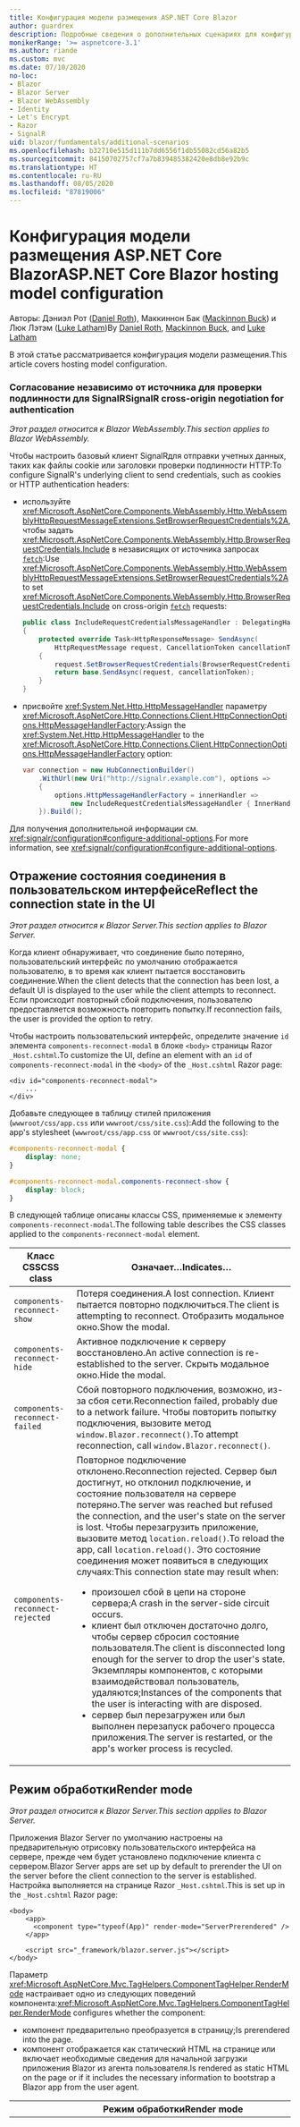 ```yaml
---
title: Конфигурация модели размещения ASP.NET Core Blazor
author: guardrex
description: Подробные сведения о дополнительных сценариях для конфигурации модели размещения ASP.NET Core Blazor.
monikerRange: '>= aspnetcore-3.1'
ms.author: riande
ms.custom: mvc
ms.date: 07/10/2020
no-loc:
- Blazor
- Blazor Server
- Blazor WebAssembly
- Identity
- Let's Encrypt
- Razor
- SignalR
uid: blazor/fundamentals/additional-scenarios
ms.openlocfilehash: b32710e515d111b7dd6556f1db55082cd56a82b5
ms.sourcegitcommit: 84150702757cf7a7b839485382420e8db8e92b9c
ms.translationtype: HT
ms.contentlocale: ru-RU
ms.lasthandoff: 08/05/2020
ms.locfileid: "87819006"
---
```

# <a name="aspnet-core-no-locblazor-hosting-model-configuration"></a><span data-ttu-id="51799-103">Конфигурация модели размещения ASP.NET Core Blazor</span><span class="sxs-lookup"><span data-stu-id="51799-103">ASP.NET Core Blazor hosting model configuration</span></span>

<span data-ttu-id="51799-104">Авторы: Дэниэл Рот ([Daniel Roth](https://github.com/danroth27)), Маккиннон Бак ([Mackinnon Buck](https://github.com/MackinnonBuck)) и Люк Лэтэм ([Luke Latham](https://github.com/guardrex))</span><span class="sxs-lookup"><span data-stu-id="51799-104">By [Daniel Roth](https://github.com/danroth27), [Mackinnon Buck](https://github.com/MackinnonBuck), and [Luke Latham](https://github.com/guardrex)</span></span>

<span data-ttu-id="51799-105">В этой статье рассматривается конфигурация модели размещения.</span><span class="sxs-lookup"><span data-stu-id="51799-105">This article covers hosting model configuration.</span></span>

### <a name="no-locsignalr-cross-origin-negotiation-for-authentication"></a><span data-ttu-id="51799-106">Согласование независимо от источника для проверки подлинности для SignalR</span><span class="sxs-lookup"><span data-stu-id="51799-106">SignalR cross-origin negotiation for authentication</span></span>

<span data-ttu-id="51799-107">*Этот раздел относится к Blazor WebAssembly.*</span><span class="sxs-lookup"><span data-stu-id="51799-107">*This section applies to Blazor WebAssembly.*</span></span>

<span data-ttu-id="51799-108">Чтобы настроить базовый клиент SignalRдля отправки учетных данных, таких как файлы cookie или заголовки проверки подлинности HTTP:</span><span class="sxs-lookup"><span data-stu-id="51799-108">To configure SignalR's underlying client to send credentials, such as cookies or HTTP authentication headers:</span></span>

* <span data-ttu-id="51799-109">используйте <xref:Microsoft.AspNetCore.Components.WebAssembly.Http.WebAssemblyHttpRequestMessageExtensions.SetBrowserRequestCredentials%2A>, чтобы задать <xref:Microsoft.AspNetCore.Components.WebAssembly.Http.BrowserRequestCredentials.Include> в независящих от источника запросах [`fetch`](https://developer.mozilla.org/docs/Web/API/Fetch_API/Using_Fetch):</span><span class="sxs-lookup"><span data-stu-id="51799-109">Use <xref:Microsoft.AspNetCore.Components.WebAssembly.Http.WebAssemblyHttpRequestMessageExtensions.SetBrowserRequestCredentials%2A> to set <xref:Microsoft.AspNetCore.Components.WebAssembly.Http.BrowserRequestCredentials.Include> on cross-origin [`fetch`](https://developer.mozilla.org/docs/Web/API/Fetch_API/Using_Fetch) requests:</span></span>

  ```csharp
  public class IncludeRequestCredentialsMessageHandler : DelegatingHandler
  {
      protected override Task<HttpResponseMessage> SendAsync(
          HttpRequestMessage request, CancellationToken cancellationToken)
      {
          request.SetBrowserRequestCredentials(BrowserRequestCredentials.Include);
          return base.SendAsync(request, cancellationToken);
      }
  }
  ```

* <span data-ttu-id="51799-110">присвойте <xref:System.Net.Http.HttpMessageHandler> параметру <xref:Microsoft.AspNetCore.Http.Connections.Client.HttpConnectionOptions.HttpMessageHandlerFactory>:</span><span class="sxs-lookup"><span data-stu-id="51799-110">Assign the <xref:System.Net.Http.HttpMessageHandler> to the <xref:Microsoft.AspNetCore.Http.Connections.Client.HttpConnectionOptions.HttpMessageHandlerFactory> option:</span></span>

  ```csharp
  var connection = new HubConnectionBuilder()
      .WithUrl(new Uri("http://signalr.example.com"), options =>
      {
          options.HttpMessageHandlerFactory = innerHandler => 
              new IncludeRequestCredentialsMessageHandler { InnerHandler = innerHandler };
      }).Build();
  ```

<span data-ttu-id="51799-111">Для получения дополнительной информации см. <xref:signalr/configuration#configure-additional-options>.</span><span class="sxs-lookup"><span data-stu-id="51799-111">For more information, see <xref:signalr/configuration#configure-additional-options>.</span></span>

## <a name="reflect-the-connection-state-in-the-ui"></a><span data-ttu-id="51799-112">Отражение состояния соединения в пользовательском интерфейсе</span><span class="sxs-lookup"><span data-stu-id="51799-112">Reflect the connection state in the UI</span></span>

<span data-ttu-id="51799-113">*Этот раздел относится к Blazor Server.*</span><span class="sxs-lookup"><span data-stu-id="51799-113">*This section applies to Blazor Server.*</span></span>

<span data-ttu-id="51799-114">Когда клиент обнаруживает, что соединение было потеряно, пользовательский интерфейс по умолчанию отображается пользователю, в то время как клиент пытается восстановить соединение.</span><span class="sxs-lookup"><span data-stu-id="51799-114">When the client detects that the connection has been lost, a default UI is displayed to the user while the client attempts to reconnect.</span></span> <span data-ttu-id="51799-115">Если происходит повторный сбой подключения, пользователю предоставляется возможность повторить попытку.</span><span class="sxs-lookup"><span data-stu-id="51799-115">If reconnection fails, the user is provided the option to retry.</span></span>

<span data-ttu-id="51799-116">Чтобы настроить пользовательский интерфейс, определите значение `id` элемента `components-reconnect-modal` в блоке `<body>` страницы Razor `_Host.cshtml`.</span><span class="sxs-lookup"><span data-stu-id="51799-116">To customize the UI, define an element with an `id` of `components-reconnect-modal` in the `<body>` of the `_Host.cshtml` Razor page:</span></span>

```cshtml
<div id="components-reconnect-modal">
    ...
</div>
```

<span data-ttu-id="51799-117">Добавьте следующее в таблицу стилей приложения (`wwwroot/css/app.css` или `wwwroot/css/site.css`):</span><span class="sxs-lookup"><span data-stu-id="51799-117">Add the following to the app's stylesheet (`wwwroot/css/app.css` or `wwwroot/css/site.css`):</span></span>

```css
#components-reconnect-modal {
    display: none;
}

#components-reconnect-modal.components-reconnect-show {
    display: block;
}
```

<span data-ttu-id="51799-118">В следующей таблице описаны классы CSS, применяемые к элементу `components-reconnect-modal`.</span><span class="sxs-lookup"><span data-stu-id="51799-118">The following table describes the CSS classes applied to the `components-reconnect-modal` element.</span></span>

| <span data-ttu-id="51799-119">Класс CSS</span><span class="sxs-lookup"><span data-stu-id="51799-119">CSS class</span></span>                       | <span data-ttu-id="51799-120">Означает&hellip;</span><span class="sxs-lookup"><span data-stu-id="51799-120">Indicates&hellip;</span></span> |
| ------------------------------- | ----------------- |
| `components-reconnect-show`     | <span data-ttu-id="51799-121">Потеря соединения.</span><span class="sxs-lookup"><span data-stu-id="51799-121">A lost connection.</span></span> <span data-ttu-id="51799-122">Клиент пытается повторно подключиться.</span><span class="sxs-lookup"><span data-stu-id="51799-122">The client is attempting to reconnect.</span></span> <span data-ttu-id="51799-123">Отобразить модальное окно.</span><span class="sxs-lookup"><span data-stu-id="51799-123">Show the modal.</span></span> |
| `components-reconnect-hide`     | <span data-ttu-id="51799-124">Активное подключение к серверу восстановлено.</span><span class="sxs-lookup"><span data-stu-id="51799-124">An active connection is re-established to the server.</span></span> <span data-ttu-id="51799-125">Скрыть модальное окно.</span><span class="sxs-lookup"><span data-stu-id="51799-125">Hide the modal.</span></span> |
| `components-reconnect-failed`   | <span data-ttu-id="51799-126">Сбой повторного подключения, возможно, из-за сбоя сети.</span><span class="sxs-lookup"><span data-stu-id="51799-126">Reconnection failed, probably due to a network failure.</span></span> <span data-ttu-id="51799-127">Чтобы повторить попытку подключения, вызовите метод `window.Blazor.reconnect()`.</span><span class="sxs-lookup"><span data-stu-id="51799-127">To attempt reconnection, call `window.Blazor.reconnect()`.</span></span> |
| `components-reconnect-rejected` | <span data-ttu-id="51799-128">Повторное подключение отклонено.</span><span class="sxs-lookup"><span data-stu-id="51799-128">Reconnection rejected.</span></span> <span data-ttu-id="51799-129">Сервер был достигнут, но отклонил подключение, и состояние пользователя на сервере потеряно.</span><span class="sxs-lookup"><span data-stu-id="51799-129">The server was reached but refused the connection, and the user's state on the server is lost.</span></span> <span data-ttu-id="51799-130">Чтобы перезагрузить приложение, вызовите метод `location.reload()`.</span><span class="sxs-lookup"><span data-stu-id="51799-130">To reload the app, call `location.reload()`.</span></span> <span data-ttu-id="51799-131">Это состояние соединения может появиться в следующих случаях:</span><span class="sxs-lookup"><span data-stu-id="51799-131">This connection state may result when:</span></span><ul><li><span data-ttu-id="51799-132">произошел сбой в цепи на стороне сервера;</span><span class="sxs-lookup"><span data-stu-id="51799-132">A crash in the server-side circuit occurs.</span></span></li><li><span data-ttu-id="51799-133">клиент был отключен достаточно долго, чтобы сервер сбросил состояние пользователя.</span><span class="sxs-lookup"><span data-stu-id="51799-133">The client is disconnected long enough for the server to drop the user's state.</span></span> <span data-ttu-id="51799-134">Экземпляры компонентов, с которыми взаимодействовал пользователь, удаляются;</span><span class="sxs-lookup"><span data-stu-id="51799-134">Instances of the components that the user is interacting with are disposed.</span></span></li><li><span data-ttu-id="51799-135">сервер был перезагружен или был выполнен перезапуск рабочего процесса приложения.</span><span class="sxs-lookup"><span data-stu-id="51799-135">The server is restarted, or the app's worker process is recycled.</span></span></li></ul> |

## <a name="render-mode"></a><span data-ttu-id="51799-136">Режим обработки</span><span class="sxs-lookup"><span data-stu-id="51799-136">Render mode</span></span>

<span data-ttu-id="51799-137">*Этот раздел относится к Blazor Server.*</span><span class="sxs-lookup"><span data-stu-id="51799-137">*This section applies to Blazor Server.*</span></span>

<span data-ttu-id="51799-138">Приложения Blazor Server по умолчанию настроены на предварительную отрисовку пользовательского интерфейса на сервере, прежде чем будет установлено подключение клиента с сервером.</span><span class="sxs-lookup"><span data-stu-id="51799-138">Blazor Server apps are set up by default to prerender the UI on the server before the client connection to the server is established.</span></span> <span data-ttu-id="51799-139">Настройка выполняется на странице Razor `_Host.cshtml`.</span><span class="sxs-lookup"><span data-stu-id="51799-139">This is set up in the `_Host.cshtml` Razor page:</span></span>

```cshtml
<body>
    <app>
      <component type="typeof(App)" render-mode="ServerPrerendered" />
    </app>

    <script src="_framework/blazor.server.js"></script>
</body>
```

<span data-ttu-id="51799-140">Параметр <xref:Microsoft.AspNetCore.Mvc.TagHelpers.ComponentTagHelper.RenderMode> настраивает одно из следующих поведений компонента:</span><span class="sxs-lookup"><span data-stu-id="51799-140"><xref:Microsoft.AspNetCore.Mvc.TagHelpers.ComponentTagHelper.RenderMode> configures whether the component:</span></span>

* <span data-ttu-id="51799-141">компонент предварительно преобразуется в страницу;</span><span class="sxs-lookup"><span data-stu-id="51799-141">Is prerendered into the page.</span></span>
* <span data-ttu-id="51799-142">компонент отображается как статический HTML на странице или включает необходимые сведения для начальной загрузки приложения Blazor из агента пользователя.</span><span class="sxs-lookup"><span data-stu-id="51799-142">Is rendered as static HTML on the page or if it includes the necessary information to bootstrap a Blazor app from the user agent.</span></span>

| <span data-ttu-id="51799-143">Режим обработки</span><span class="sxs-lookup"><span data-stu-id="51799-143">Render mode</span></span> | <span data-ttu-id="51799-144">Описание</span><span class="sxs-lookup"><span data-stu-id="51799-144">Description</span></span> |
| --- | --- |
| <xref:Microsoft.AspNetCore.Mvc.Rendering.RenderMode.ServerPrerendered> | <span data-ttu-id="51799-145">Преобразует компонент в статический HTML и включает метку приложения Blazor Server.</span><span class="sxs-lookup"><span data-stu-id="51799-145">Renders the component into static HTML and includes a marker for a Blazor Server app.</span></span> <span data-ttu-id="51799-146">При запуске пользовательского агента эта метка используется для начальной загрузки приложения Blazor.</span><span class="sxs-lookup"><span data-stu-id="51799-146">When the user-agent starts, this marker is used to bootstrap a Blazor app.</span></span> |
| <xref:Microsoft.AspNetCore.Mvc.Rendering.RenderMode.Server> | <span data-ttu-id="51799-147">Отображает метку приложения Blazor Server.</span><span class="sxs-lookup"><span data-stu-id="51799-147">Renders a marker for a Blazor Server app.</span></span> <span data-ttu-id="51799-148">Выходные данные компонента не включаются.</span><span class="sxs-lookup"><span data-stu-id="51799-148">Output from the component isn't included.</span></span> <span data-ttu-id="51799-149">При запуске пользовательского агента эта метка используется для начальной загрузки приложения Blazor.</span><span class="sxs-lookup"><span data-stu-id="51799-149">When the user-agent starts, this marker is used to bootstrap a Blazor app.</span></span> |
| <xref:Microsoft.AspNetCore.Mvc.Rendering.RenderMode.Static> | <span data-ttu-id="51799-150">Преобразует компонент в статический HTML.</span><span class="sxs-lookup"><span data-stu-id="51799-150">Renders the component into static HTML.</span></span> |

<span data-ttu-id="51799-151">Отрисовка компонентов сервера из статической HTML-страницы не поддерживается.</span><span class="sxs-lookup"><span data-stu-id="51799-151">Rendering server components from a static HTML page isn't supported.</span></span>

## <a name="configure-the-no-locsignalr-client-for-no-locblazor-server-apps"></a><span data-ttu-id="51799-152">Настройка клиента SignalR для приложений Blazor Server</span><span class="sxs-lookup"><span data-stu-id="51799-152">Configure the SignalR client for Blazor Server apps</span></span>

<span data-ttu-id="51799-153">*Этот раздел относится к Blazor Server.*</span><span class="sxs-lookup"><span data-stu-id="51799-153">*This section applies to Blazor Server.*</span></span>

<span data-ttu-id="51799-154">Настройте клиент SignalR, используемый приложениями Blazor Server, в файле `Pages/_Host.cshtml`.</span><span class="sxs-lookup"><span data-stu-id="51799-154">Configure the SignalR client used by Blazor Server apps in the `Pages/_Host.cshtml` file.</span></span> <span data-ttu-id="51799-155">Разместите скрипт, который вызывает `Blazor.start` после скрипта `_framework/blazor.server.js` и внутри тега `</body>`.</span><span class="sxs-lookup"><span data-stu-id="51799-155">Place a script that calls `Blazor.start` after the `_framework/blazor.server.js` script and inside the `</body>` tag.</span></span>

### <a name="logging"></a><span data-ttu-id="51799-156">Ведение журнала</span><span class="sxs-lookup"><span data-stu-id="51799-156">Logging</span></span>

<span data-ttu-id="51799-157">Чтобы настроить ведение журнала для клиента SignalR, выполните следующие действия:</span><span class="sxs-lookup"><span data-stu-id="51799-157">To configure SignalR client logging:</span></span>

* <span data-ttu-id="51799-158">добавьте атрибут `autostart="false"` в тег `<script>` для сценария `blazor.server.js`;</span><span class="sxs-lookup"><span data-stu-id="51799-158">Add an `autostart="false"` attribute to the `<script>` tag for the `blazor.server.js` script.</span></span>
* <span data-ttu-id="51799-159">передайте объект конфигурации (`configureSignalR`), который вызывает `configureLogging` с уровнем журнала для построителя клиента.</span><span class="sxs-lookup"><span data-stu-id="51799-159">Pass in a configuration object (`configureSignalR`) that calls `configureLogging` with the log level on the client builder.</span></span>

```cshtml
    ...

    <script autostart="false" src="_framework/blazor.server.js"></script>
    <script>
      Blazor.start({
        configureSignalR: function (builder) {
          builder.configureLogging("information");
        }
      });
    </script>
</body>
```

<span data-ttu-id="51799-160">В предыдущем примере `information` эквивалентно уровню журнала <xref:Microsoft.Extensions.Logging.LogLevel.Information?displayProperty=nameWithType>.</span><span class="sxs-lookup"><span data-stu-id="51799-160">In the preceding example, `information` is equivalent to a log level of <xref:Microsoft.Extensions.Logging.LogLevel.Information?displayProperty=nameWithType>.</span></span>

### <a name="modify-the-reconnection-handler"></a><span data-ttu-id="51799-161">Изменение обработчика повторного подключения</span><span class="sxs-lookup"><span data-stu-id="51799-161">Modify the reconnection handler</span></span>

<span data-ttu-id="51799-162">Для событий подключения канала обработчика повторного подключения можно настроить пользовательское поведение, например следующим способом:</span><span class="sxs-lookup"><span data-stu-id="51799-162">The reconnection handler's circuit connection events can be modified for custom behaviors, such as:</span></span>

* <span data-ttu-id="51799-163">уведомлять пользователя, если подключение было разорвано;.</span><span class="sxs-lookup"><span data-stu-id="51799-163">To notify the user if the connection is dropped.</span></span>
* <span data-ttu-id="51799-164">вносить записи в журнал (со стороны клиента) при подключении канала.</span><span class="sxs-lookup"><span data-stu-id="51799-164">To perform logging (from the client) when a circuit is connected.</span></span>

<span data-ttu-id="51799-165">Чтобы изменить события подключения, сделайте следующее:</span><span class="sxs-lookup"><span data-stu-id="51799-165">To modify the connection events:</span></span>

* <span data-ttu-id="51799-166">добавьте атрибут `autostart="false"` в тег `<script>` для сценария `blazor.server.js`;</span><span class="sxs-lookup"><span data-stu-id="51799-166">Add an `autostart="false"` attribute to the `<script>` tag for the `blazor.server.js` script.</span></span>
* <span data-ttu-id="51799-167">регистрируйте обратные вызовы по изменениям подключений для разорванных подключений (`onConnectionDown`) и установленных (в том числе повторно) подключений (`onConnectionUp`),</span><span class="sxs-lookup"><span data-stu-id="51799-167">Register callbacks for connection changes for dropped connections (`onConnectionDown`) and established/re-established connections (`onConnectionUp`).</span></span> <span data-ttu-id="51799-168">при этом укажите **оба** метода `onConnectionDown` и `onConnectionUp`.</span><span class="sxs-lookup"><span data-stu-id="51799-168">**Both** `onConnectionDown` and `onConnectionUp` must be specified.</span></span>

```cshtml
    ...

    <script autostart="false" src="_framework/blazor.server.js"></script>
    <script>
      Blazor.start({
        reconnectionHandler: {
          onConnectionDown: (options, error) => console.error(error);
          onConnectionUp: () => console.log("Up, up, and away!");
        }
      });
    </script>
</body>
```

### <a name="adjust-the-reconnection-retry-count-and-interval"></a><span data-ttu-id="51799-169">Настройка числа попыток и интервала повторного подключения</span><span class="sxs-lookup"><span data-stu-id="51799-169">Adjust the reconnection retry count and interval</span></span>

<span data-ttu-id="51799-170">Чтобы настроить число попыток и интервал повторного подключения, выполните следующие действия:</span><span class="sxs-lookup"><span data-stu-id="51799-170">To adjust the reconnection retry count and interval:</span></span>

* <span data-ttu-id="51799-171">добавьте атрибут `autostart="false"` в тег `<script>` для сценария `blazor.server.js`;</span><span class="sxs-lookup"><span data-stu-id="51799-171">Add an `autostart="false"` attribute to the `<script>` tag for the `blazor.server.js` script.</span></span>
* <span data-ttu-id="51799-172">задайте число повторных попыток (`maxRetries`) и периодичность в миллисекундах для каждой повторной попытки (`retryIntervalMilliseconds`).</span><span class="sxs-lookup"><span data-stu-id="51799-172">Set the number of retries (`maxRetries`) and period in milliseconds permitted for each retry attempt (`retryIntervalMilliseconds`).</span></span>

```cshtml
    ...

    <script autostart="false" src="_framework/blazor.server.js"></script>
    <script>
      Blazor.start({
        reconnectionOptions: {
          maxRetries: 3,
          retryIntervalMilliseconds: 2000
        }
      });
    </script>
</body>
```

### <a name="hide-or-replace-the-reconnection-display"></a><span data-ttu-id="51799-173">Скрытие или замена отображаемого элемента повторного подключения</span><span class="sxs-lookup"><span data-stu-id="51799-173">Hide or replace the reconnection display</span></span>

<span data-ttu-id="51799-174">Чтобы скрыть отображаемый элемент повторного подключения, выполните следующие действия:</span><span class="sxs-lookup"><span data-stu-id="51799-174">To hide the reconnection display:</span></span>

* <span data-ttu-id="51799-175">добавьте атрибут `autostart="false"` в тег `<script>` для сценария `blazor.server.js`;</span><span class="sxs-lookup"><span data-stu-id="51799-175">Add an `autostart="false"` attribute to the `<script>` tag for the `blazor.server.js` script.</span></span>
* <span data-ttu-id="51799-176">задайте для свойства `_reconnectionDisplay` обработчика повторных подключений пустой объект (`{}` или `new Object()`).</span><span class="sxs-lookup"><span data-stu-id="51799-176">Set the reconnection handler's `_reconnectionDisplay` to an empty object (`{}` or `new Object()`).</span></span>

```cshtml
    ...

    <script autostart="false" src="_framework/blazor.server.js"></script>
    <script>
      window.addEventListener('beforeunload', function () {
        Blazor.defaultReconnectionHandler._reconnectionDisplay = {};
      });
    </script>
</body>
```

<span data-ttu-id="51799-177">Чтобы заменить отображаемый элемент повторного подключения, задайте для `_reconnectionDisplay` в предыдущем примере нужный элемент:</span><span class="sxs-lookup"><span data-stu-id="51799-177">To replace the reconnection display, set `_reconnectionDisplay` in the preceding example to the element for display:</span></span>

```javascript
Blazor.defaultReconnectionHandler._reconnectionDisplay = 
  document.getElementById("{ELEMENT ID}");
```

<span data-ttu-id="51799-178">Заполнитель `{ELEMENT ID}` — это идентификатор элемента HTML для отображения.</span><span class="sxs-lookup"><span data-stu-id="51799-178">The placeholder `{ELEMENT ID}` is the ID of the HTML element to display.</span></span>

::: moniker range=">= aspnetcore-5.0"

## <a name="influence-html-head-tag-elements"></a><span data-ttu-id="51799-179">Влияние элементов тегов HTML `<head>`</span><span class="sxs-lookup"><span data-stu-id="51799-179">Influence HTML `<head>` tag elements</span></span>

<span data-ttu-id="51799-180">*Этот раздел относится к Blazor WebAssembly и Blazor Server.*</span><span class="sxs-lookup"><span data-stu-id="51799-180">*This section applies to Blazor WebAssembly and Blazor Server.*</span></span>

<span data-ttu-id="51799-181">После преобразования для просмотра компоненты `Title`, `Link` и `Meta` добавляют или обновляют данные в элементах тегов HTML `<head>`:</span><span class="sxs-lookup"><span data-stu-id="51799-181">When rendered, the `Title`, `Link`, and `Meta` components add or update data in the HTML `<head>` tag elements:</span></span>

```razor
@using Microsoft.AspNetCore.Components.Web.Extensions.Head

<Title Value="{TITLE}" />
<Link href="{URL}" rel="stylesheet" />
<Meta content="{DESCRIPTION}" name="description" />
```

<span data-ttu-id="51799-182">В предыдущем примере заполнители для `{TITLE}`, `{URL}` и `{DESCRIPTION}` являются строковыми значениями, переменными Razor или выражениями Razor.</span><span class="sxs-lookup"><span data-stu-id="51799-182">In the preceding example, placeholders for `{TITLE}`, `{URL}`, and `{DESCRIPTION}` are string values, Razor variables, or Razor expressions.</span></span>

<span data-ttu-id="51799-183">Применяются следующие характеристики:</span><span class="sxs-lookup"><span data-stu-id="51799-183">The following characteristics apply:</span></span>

* <span data-ttu-id="51799-184">Поддерживается предварительный рендеринг на стороне сервера.</span><span class="sxs-lookup"><span data-stu-id="51799-184">Server-side prerendering is supported.</span></span>
* <span data-ttu-id="51799-185">Параметр `Value` является единственным допустимым параметром для компонента `Title`.</span><span class="sxs-lookup"><span data-stu-id="51799-185">The `Value` parameter is the only valid parameter for the `Title` component.</span></span>
* <span data-ttu-id="51799-186">Атрибуты HTML, предоставляемые компонентам `Meta` и `Link`, фиксируются в [дополнительных атрибутах](xref:blazor/components/index#attribute-splatting-and-arbitrary-parameters) и передаются в отрисованный HTML-тег.</span><span class="sxs-lookup"><span data-stu-id="51799-186">HTML attributes provided to the `Meta` and `Link` components are captured in [additional attributes](xref:blazor/components/index#attribute-splatting-and-arbitrary-parameters) and passed through to the rendered HTML tag.</span></span>
* <span data-ttu-id="51799-187">Для нескольких компонентов `Title` заголовок страницы отражает `Value` из последних отрисованных компонентов `Title`.</span><span class="sxs-lookup"><span data-stu-id="51799-187">For multiple `Title` components, the title of the page reflects the `Value` of the last `Title` component rendered.</span></span>
* <span data-ttu-id="51799-188">Если несколько компонентов `Meta` или `Link` включены с одинаковыми атрибутами, то для каждого компонента `Meta` или `Link` отрисовывается ровно один HTML-тег.</span><span class="sxs-lookup"><span data-stu-id="51799-188">If multiple `Meta` or `Link` components are included with identical attributes, there's exactly one HTML tag rendered per `Meta` or `Link` component.</span></span> <span data-ttu-id="51799-189">Два компонента `Meta` или `Link` не могут ссылаться на один и тот же отрисованный тег HTML.</span><span class="sxs-lookup"><span data-stu-id="51799-189">Two `Meta` or `Link` components can't refer to the same rendered HTML tag.</span></span>
* <span data-ttu-id="51799-190">Изменения параметров существующих компонентов `Meta` или `Link` отражаются в отрисованных HTML-тегах.</span><span class="sxs-lookup"><span data-stu-id="51799-190">Changes to the parameters of existing `Meta` or `Link` components are reflected in their rendered HTML tags.</span></span>
* <span data-ttu-id="51799-191">Если компоненты `Link` или `Meta` больше не отрисовываются и поэтому удаляются платформой, их отрисованные HTML-теги будут удалены.</span><span class="sxs-lookup"><span data-stu-id="51799-191">When the `Link` or `Meta` components are no longer rendered and thus disposed by the framework, their rendered HTML tags are removed.</span></span>

<span data-ttu-id="51799-192">Когда один из компонентов платформы используется в дочернем компоненте, отрисованный HTML-тег влияет на любой другой дочерний компонент родительского компонента, пока выполняется отрисовка дочернего компонента, содержащего компонент платформы.</span><span class="sxs-lookup"><span data-stu-id="51799-192">When one of the framework components is used in a child component, the rendered HTML tag influences any other child component of the parent component as long as the child component containing the framework component is rendered.</span></span> <span data-ttu-id="51799-193">Различие между использованием одного из этих компонентов инфраструктуры в дочернем компоненте и помещение HTML-тега в `wwwroot/index.html` или `Pages/_Host.cshtml` состоит в том, что отрисованный HTML-тег компонента платформы выглядит так:</span><span class="sxs-lookup"><span data-stu-id="51799-193">The distinction between using the one of these framework components in a child component and placing a an HTML tag in `wwwroot/index.html` or `Pages/_Host.cshtml` is that a framework component's rendered HTML tag:</span></span>

* <span data-ttu-id="51799-194">Может быть изменен состоянием приложения.</span><span class="sxs-lookup"><span data-stu-id="51799-194">Can be modified by application state.</span></span> <span data-ttu-id="51799-195">Жестко заданный HTML-тег не может быть изменен состоянием приложения.</span><span class="sxs-lookup"><span data-stu-id="51799-195">A hard-coded HTML tag can't be modified by application state.</span></span>
* <span data-ttu-id="51799-196">Удаляется из HTML `<head>`, когда родительский компонент больше не отрисовывается.</span><span class="sxs-lookup"><span data-stu-id="51799-196">Is removed from the HTML `<head>` when the parent component is no longer rendered.</span></span>

::: moniker-end

## <a name="additional-resources"></a><span data-ttu-id="51799-197">Дополнительные ресурсы</span><span class="sxs-lookup"><span data-stu-id="51799-197">Additional resources</span></span>

* <xref:fundamentals/logging/index>
